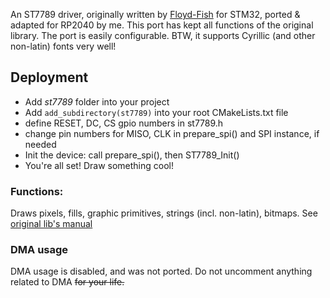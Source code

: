 An ST7789 driver, originally written by [Floyd-Fish](https://github.com/Floyd-Fish/ST7789-STM32/tree/master) for STM32, ported & adapted for RP2040 by me. This port has kept all functions of the original library. The port is easily configurable. 
BTW, it supports Cyrillic (and other non-latin) fonts very well!

## Deployment
- Add *st7789* folder into your project
- Add  `add_subdirectory(st7789)` into your root CMakeLists.txt file
- define RESET, DC, CS gpio numbers in st7789.h
- change pin numbers for MISO, CLK in prepare_spi() and SPI instance, if needed
- Init the device: call prepare_spi(), then ST7789_Init()
- You're all set! Draw something cool!

### Functions:
Draws pixels, fills, graphic primitives, strings (incl. non-latin), bitmaps.
See [original lib's manual](https://github.com/Floyd-Fish/ST7789-STM32/tree/master) 

### DMA usage
DMA  usage is disabled, and was not ported. Do not uncomment anything related to DMA ~~for your life.~~
